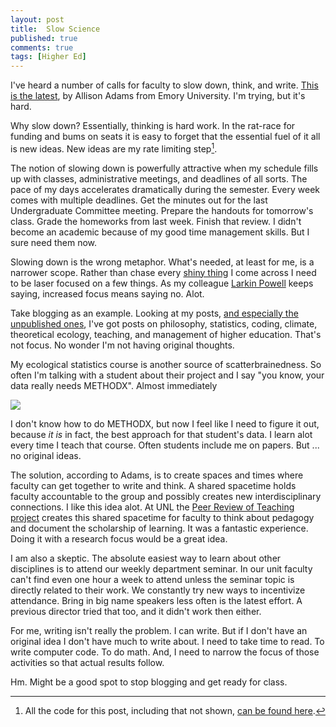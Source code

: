```yaml
--- 
layout: post 
title:  Slow Science
published: true 
comments: true
tags: [Higher Ed] 
---
```


I've heard a number of calls for faculty to slow down, think, and write. [This is the latest](http://www.chronicle.com/article/Helping-Professors-Find-Time/238569), by Allison Adams from Emory University. I'm trying, but it's hard.

Why slow down? Essentially, thinking is hard work. In the rat-race for funding and bums on seats it is easy to forget that the essential fuel of it all is new ideas. New ideas are my rate limiting step[^allthecode]. 

The notion of slowing down is powerfully attractive when my schedule fills up with classes, administrative meetings, and deadlines of all sorts. The pace of my days accelerates dramatically during the semester. Every week comes with multiple deadlines. Get the minutes out for the last Undergraduate Committee meeting. Prepare the handouts for tomorrow's class. Grade the homeworks from last week. Finish that review. I didn't become an academic because of my good time management skills. But I sure need them now. 

Slowing down is the wrong metaphor. What's needed, at least for me, is a narrower scope. Rather than chase every [shiny thing](https://shiny.rstudio.com/) I come across I need to be laser focused on a few things. As my colleague [Larkin Powell](http://larkinpowell.wixsite.com/larkinpowell) keeps saying, increased focus means saying no. Alot. 

Take blogging as an example. Looking at my posts, [and especially the unpublished ones](https::/github.com/atyre2/atyre2.github.io/), I've got posts on philosophy, statistics, coding, climate, theoretical ecology, teaching, and management of higher education. That's not focus. No wonder I'm not having original thoughts. 

My ecological statistics course is another source of scatterbrainedness. So often I'm talking with a student about their project and I say "you know, your data really needs METHODX". Almost immediately

![](http://media.tumblr.com/deaecc0e466e47a7ea77167381961a69/tumblr_inline_mmxb96FeXx1qz4rgp.gif)

I don't know how to do METHODX, but now I feel like I
need to figure it out, because *it is* in fact, the
best approach for that student's data. I learn alot
every time I teach that course. Often students include me on papers. But ... no original ideas. 

The solution, according to Adams, is to create spaces and times where faculty can get together to write and think. A shared spacetime holds faculty accountable to the group and possibly creates new interdisciplinary connections. I like this idea alot. At UNL the [Peer Review of Teaching project](http://peerreview.unl.edu/) creates this shared spacetime for faculty to think about pedagogy and document the scholarship of learning. It was a fantastic experience. Doing it with a research focus would be a great idea. 

I am also a skeptic. The absolute easiest way to learn about other disciplines is to attend our weekly department seminar. In our unit faculty can't find even one hour a week to attend unless the seminar topic is directly related to their work. We constantly try new ways to incentivize attendance. Bring in big name speakers less often is the latest effort. A previous director tried that too, and it didn't work then either. 

For me, writing isn't really the problem. I can write. But if I don't have an original idea I don't have much to write about. I need to take time to read. To write computer code. To do math. And, I need to narrow the focus of those activities so that actual results follow. 

Hm. Might be a good spot to stop blogging and get ready for class.

[^allthecode]: All the code for this post, including that not shown, [can be found here](https::/github.com/atyre2/atyre2.github.io/raw/master/_drafts/slow_science.Rmd).
